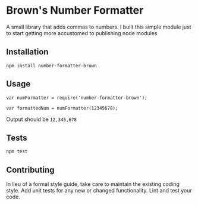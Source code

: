 Brown's Number Formatter
=========

A small library that adds commas to numbers. I built this simple module just to start getting more accustomed to publishing node modules

## Installation

  `npm install number-formatter-brown`

## Usage

    var numFormatter = require('number-formatter-brown');

    var formattedNum = numFormatter(12345678);
  
  
  Output should be `12,345,678`


## Tests

  `npm test`

## Contributing

In lieu of a formal style guide, take care to maintain the existing coding style. Add unit tests for any new or changed functionality. Lint and test your code.